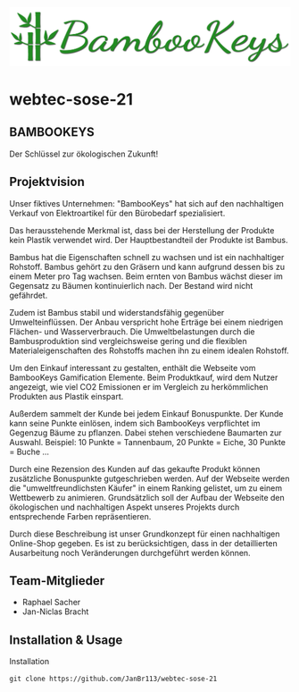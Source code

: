 ![Logo](https://github.com/JanBr113/webtec-sose-21/blob/main/iteration4/src/img/logo.png)
# webtec-sose-21

## BAMBOOKEYS
Der Schlüssel zur ökologischen Zukunft!

## Projektvision 
Unser fiktives Unternehmen: "BambooKeys" hat sich auf den nachhaltigen Verkauf von Elektroartikel für den Bürobedarf spezialisiert.

Das herausstehende Merkmal ist, dass bei der Herstellung der Produkte kein Plastik verwendet wird.
Der Hauptbestandteil der Produkte ist Bambus.

Bambus hat die Eigenschaften schnell zu wachsen und ist ein nachhaltiger Rohstoff. Bambus gehört zu den Gräsern und kann aufgrund dessen bis zu einem Meter pro Tag wachsen. Beim ernten von Bambus wächst dieser im Gegensatz zu Bäumen kontinuierlich nach. Der Bestand wird nicht gefährdet.

Zudem ist Bambus stabil und widerstandsfähig gegenüber Umwelteinflüssen. Der Anbau verspricht hohe Erträge bei einem niedrigen Flächen- und Wasserverbrauch.
Die Umweltbelastungen durch die Bambusproduktion sind vergleichsweise gering und die flexiblen Materialeigenschaften des Rohstoffs machen ihn zu einem idealen Rohstoff.

Um den Einkauf interessant zu gestalten, enthält die Webseite vom BambooKeys Gamification Elemente.
Beim Produktkauf, wird dem Nutzer angezeigt, wie viel CO2 Emissionen er im Vergleich zu herkömmlichen Produkten aus Plastik einspart.

Außerdem sammelt der Kunde bei jedem Einkauf Bonuspunkte. Der Kunde kann seine Punkte einlösen, indem sich BambooKeys verpflichtet im Gegenzug Bäume zu pflanzen. Dabei stehen verschiedene Baumarten zur Auswahl.
Beispiel: 10 Punkte = Tannenbaum, 20 Punkte = Eiche, 30 Punkte = Buche ...

Durch eine Rezension des Kunden auf das gekaufte Produkt können zusätzliche Bonuspunkte gutgeschrieben werden.
Auf der Webseite werden die "umweltfreundlichsten Käufer" in einem Ranking gelistet, um zu einem Wettbewerb zu animieren. Grundsätzlich soll der Aufbau der Webseite den ökologischen und nachhaltigen Aspekt unseres Projekts durch entsprechende Farben repräsentieren.

Durch diese Beschreibung ist unser Grundkonzept für einen nachhaltigen Online-Shop gegeben. Es ist zu berücksichtigen, dass in der detaillierten Ausarbeitung noch Veränderungen durchgeführt werden können.


## Team-Mitglieder 
* Raphael Sacher
* Jan-Niclas Bracht


## Installation & Usage
Installation
```
git clone https://github.com/JanBr113/webtec-sose-21
```